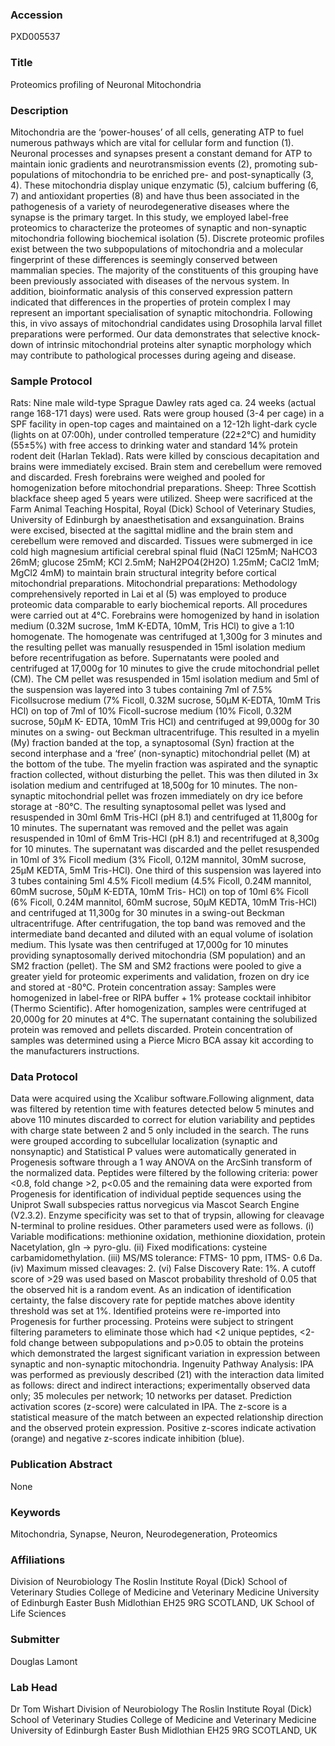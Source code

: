 ### Accession
PXD005537

### Title
Proteomics profiling of Neuronal Mitochondria

### Description
Mitochondria are the ‘power-houses’ of all cells, generating ATP to fuel numerous pathways which are vital for cellular form and function (1). Neuronal processes and synapses present a constant demand for ATP to maintain ionic gradients and neurotransmission events (2), promoting sub-populations of mitochondria to be enriched pre- and post-synaptically (3, 4). These mitochondria display unique enzymatic (5), calcium buffering (6, 7) and antioxidant properties (8) and have thus been associated in the pathogenesis of a variety of neurodegenerative diseases where the synapse is the primary target. In this study, we employed label-free proteomics to characterize the proteomes of synaptic and non-synaptic mitochondria following biochemical isolation (5). Discrete proteomic profiles exist between the two subpopulations of mitochondria and a molecular fingerprint of these differences is seemingly conserved between mammalian species. The majority of the constituents of this grouping have been previously associated with diseases of the nervous system. In addition, bioinformatic analysis of this conserved expression pattern indicated that differences in the properties of protein complex I may represent an important specialisation of synaptic mitochondria. Following this, in vivo assays of mitochondrial candidates using Drosophila larval fillet preparations were performed. Our data demonstrates that selective knock-down of intrinsic mitochondrial proteins alter synaptic morphology which may contribute to pathological processes during ageing and disease.

### Sample Protocol
Rats: Nine male wild-type Sprague Dawley rats aged ca. 24 weeks (actual range 168-171
days) were used. Rats were group housed (3-4 per cage) in a SPF facility in open-top
cages and maintained on a 12-12h light-dark cycle (lights on at 07:00h), under
controlled temperature (22±2°C) and humidity (55±5%) with free access to drinking
water and standard 14% protein rodent deit (Harlan Teklad). Rats were killed by
conscious decapitation and brains were immediately excised. Brain stem and
cerebellum were removed and discarded. Fresh forebrains were weighed and pooled
for homogenization before mitochondrial preparations. Sheep: Three Scottish blackface sheep aged 5 years were utilized. Sheep were sacrificed at
the Farm Animal Teaching Hospital, Royal (Dick) School of Veterinary Studies,
University of Edinburgh by anaesthetisation and exsanguination. Brains were excised,
bisected at the sagittal midline and the brain stem and cerebellum were removed and
discarded. Tissues were submerged in ice cold high magnesium artificial cerebral
spinal fluid (NaCl 125mM; NaHCO3 26mM; glucose 25mM; KCl 2.5mM;
NaH2PO4(2H2O) 1.25mM; CaCl2 1mM; MgCl2 4mM) to maintain brain structural
integrity before cortical mitochondrial preparations. Mitochondrial preparations:
Methodology comprehensively reported in Lai et al (5) was employed to produce
proteomic data comparable to early biochemical reports. All procedures were carried
out at 4°C. Forebrains were homogenized by hand in isolation medium (0.32M
sucrose, 1mM K-EDTA, 10mM, Tris HCl) to give a 1:10 homogenate. The
homogenate was centrifuged at 1,300g for 3 minutes and the resulting pellet was
manually resuspended in 15ml isolation medium before recentrifugation as before.
Supernatants were pooled and centrifuged at 17,000g for 10 minutes to give the crude
mitochondrial pellet (CM). The CM pellet was resuspended in 15ml isolation medium
and 5ml of the suspension was layered into 3 tubes containing 7ml of 7.5% Ficollsucrose
medium (7% Ficoll, 0.32M sucrose, 50μM K-EDTA, 10mM Tris HCl) on top
of 7ml of 10% Ficoll-sucrose medium (10% Ficoll, 0.32M sucrose, 50μM K- EDTA,
10mM Tris HCl) and centrifuged at 99,000g for 30 minutes on a swing- out Beckman
ultracentrifuge. This resulted in a myelin (My) fraction banded at the top, a
synaptosomal (Syn) fraction at the second interphase and a ‘free’ (non-synaptic)
mitochondrial pellet (M) at the bottom of the tube. The myelin fraction was aspirated
and the synaptic fraction collected, without disturbing the pellet. This was then diluted
in 3x isolation medium and centrifuged at 18,500g for 10 minutes. The non-synaptic
mitochondrial pellet was frozen immediately on dry ice before storage at -80°C. The
resulting synaptosomal pellet was lysed and resuspended in 30ml 6mM Tris-HCl (pH
8.1) and centrifuged at 11,800g for 10 minutes. The supernatant was removed and the
pellet was again resuspended in 10ml of 6mM Tris-HCl (pH 8.1) and recentrifuged at
8,300g for 10 minutes. The supernatant was discarded and the pellet resuspended in
10ml of 3% Ficoll medium (3% Ficoll, 0.12M mannitol, 30mM sucrose, 25μM KEDTA,
5mM Tris-HCl). One third of this suspension was layered into 3 tubes containing 5ml 4.5% Ficoll medium (4.5% Ficoll, 0.24M mannitol, 60mM sucrose, 50μM K-EDTA, 10mM Tris-
HCl) on top of 10ml 6% Ficoll (6% Ficoll, 0.24M mannitol, 60mM sucrose, 50μM KEDTA,
10mM Tris-HCl) and centrifuged at 11,300g for 30 minutes in a swing-out Beckman ultracentrifuge. After centrifugation, the top band was removed and the intermediate band decanted and diluted with an equal volume of isolation medium. This lysate was then
centrifuged at 17,000g for 10 minutes providing synaptosomally derived mitochondria
(SM population) and an SM2 fraction (pellet). The SM and SM2 fractions were
pooled to give a greater yield for proteomic experiments and validation, frozen on dry
ice and stored at -80°C. Protein concentration assay: Samples were homogenized in label-free or RIPA buffer + 1% protease cocktail inhibitor (Thermo Scientific). After homogenization, samples were centrifuged at 20,000g for 20 minutes at 4°C. The supernatant containing the solubilized protein was removed and pellets discarded. Protein concentration of samples was determined using a Pierce Micro BCA assay kit according to the manufacturers instructions. 

### Data Protocol
Data were acquired using the Xcalibur software.Following alignment, data was filtered by retention time with features detected below 5 minutes and above 110 minutes discarded to correct for elution variability and peptides with charge state between 2 and 5 only included in the search. The runs were grouped according to subcellular localization (synaptic and nonsynaptic) and Statistical P values were automatically generated in Progenesis software through a 1 way ANOVA on the ArcSinh transform of the normalized data. Peptides were filtered by the following criteria: power <0.8, fold change >2, p<0.05
and the remaining data were exported from Progenesis for identification of individual
peptide sequences using the Uniprot Swall subspecies rattus norvegicus via Mascot
Search Engine (V2.3.2). Enzyme specificity was set to that of trypsin, allowing for
cleavage N-terminal to proline residues. Other parameters used were as follows. (i)
Variable modifications: methionine oxidation, methionine dioxidation, protein Nacetylation,
gln → pyro-glu. (ii) Fixed modifications: cysteine carbamidomethylation.
(iii) MS/MS tolerance: FTMS- 10 ppm, ITMS- 0.6 Da. (iv) Maximum missed
cleavages: 2. (vi) False Discovery Rate: 1%. A cutoff score of >29 was used based on
Mascot probability threshold of 0.05 that the observed hit is a random event. As an
indication of identification certainty, the false discovery rate for peptide matches
above identity threshold was set at 1%. Identified proteins were re-imported into Progenesis for further processing. Proteins were subject to stringent filtering parameters to eliminate those which had <2 unique
peptides, <2-fold change between subpopulations and p>0.05 to obtain the proteins
which demonstrated the largest significant variation in expression between synaptic
and non-synaptic mitochondria. Ingenuity Pathway Analysis: IPA was performed as previously described (21) with the interaction data limited as follows: direct and indirect interactions; experimentally observed data only; 35 molecules per network; 10 networks per dataset. Prediction activation scores (z-score)
were calculated in IPA. The z-score is a statistical measure of the match between an
expected relationship direction and the observed protein expression. Positive z-scores
indicate activation (orange) and negative z-scores indicate inhibition (blue).

### Publication Abstract
None

### Keywords
Mitochondria, Synapse, Neuron, Neurodegeneration, Proteomics

### Affiliations
Division of Neurobiology The Roslin Institute Royal (Dick) School of Veterinary Studies College of Medicine and Veterinary Medicine University of Edinburgh Easter Bush Midlothian EH25 9RG SCOTLAND, UK
School of Life Sciences

### Submitter
Douglas Lamont

### Lab Head
Dr Tom Wishart
Division of Neurobiology The Roslin Institute Royal (Dick) School of Veterinary Studies College of Medicine and Veterinary Medicine University of Edinburgh Easter Bush Midlothian EH25 9RG SCOTLAND, UK


